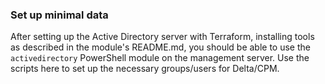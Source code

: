 
### Set up minimal data

After setting up the Active Directory server with Terraform, installing tools as described in the module's README.md, you should be able to use the `activedirectory` PowerShell module on the management server. Use the scripts here to set up the necessary groups/users for Delta/CPM.
